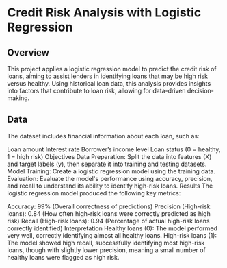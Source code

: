 # Credit Risk Analysis with Logistic Regression

## Overview
This project applies a logistic regression model to predict the credit risk of loans, aiming to assist lenders in identifying loans that may be high risk versus healthy. Using historical loan data, this analysis provides insights into factors that contribute to loan risk, allowing for data-driven decision-making.

## Data
The dataset includes financial information about each loan, such as:

Loan amount
Interest rate
Borrower’s income level
Loan status (0 = healthy, 1 = high risk)
Objectives
Data Preparation: Split the data into features (X) and target labels (y), then separate it into training and testing datasets.
Model Training: Create a logistic regression model using the training data.
Evaluation: Evaluate the model's performance using accuracy, precision, and recall to understand its ability to identify high-risk loans.
Results
The logistic regression model produced the following key metrics:

Accuracy: 99% (Overall correctness of predictions)
Precision (High-risk loans): 0.84 (How often high-risk loans were correctly predicted as high risk)
Recall (High-risk loans): 0.94 (Percentage of actual high-risk loans correctly identified)
Interpretation
Healthy loans (0): The model performed very well, correctly identifying almost all healthy loans.
High-risk loans (1): The model showed high recall, successfully identifying most high-risk loans, though with slightly lower precision, meaning a small number of healthy loans were flagged as high risk.
